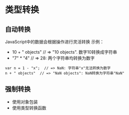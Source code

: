 # 类型转换

## 自动转换

JavaScript中的数据会根据操作进行灵活转换
示例：
- 10 + " objects"  // => "10 objects". 数字10转换成字符串
- "7" * "4"   // => 28: 两个字符串均转换为数字


```
var n = 1 - "x";  // => NaN: 字符串"x"无法转换为数字
n + " objects"  // => "NaN objects": NaN转换为字符串"NaN"
```

## 强制转换

- 使用对象包装
- 使用类型转换函数